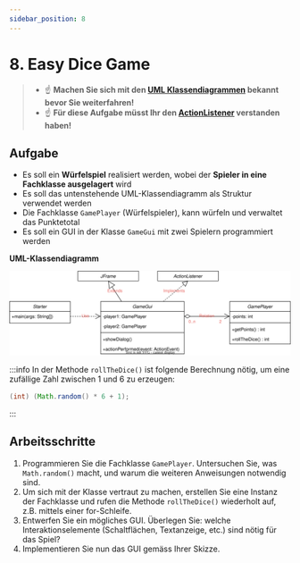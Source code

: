 ```yaml
---
sidebar_position: 8
---
```


# 8. Easy Dice Game

> - :point_up: **Machen Sie sich mit den
>   [UML Klassendiagrammen](../konzepte/uml.md) bekannt bevor Sie
>   weiterfahren!**
> - :point_up: **Für diese Aufgabe müsst Ihr den
>   [ActionListener](../konzepte/actionlistener) verstanden haben!**

## Aufgabe

- Es soll ein **Würfelspiel** realisiert werden, wobei der **Spieler in eine
  Fachklasse ausgelagert** wird
- Es soll das untenstehende UML-Klassendiagramm als Struktur verwendet werden
- Die Fachklasse `GamePlayer` (Würfelspieler), kann würfeln und verwaltet das
  Punktetotal
- Es soll ein GUI in der Klasse `GameGui` mit zwei Spielern programmiert werden

**UML-Klassendiagramm**

![](../img/dice-game-uml.drawio.svg)

:::info In der Methode `rollTheDice()` ist folgende Berechnung nötig, um eine
zufällige Zahl zwischen 1 und 6 zu erzeugen:

```java title="Zufallszahl zwischen 1 und 6"
(int) (Math.random() * 6 + 1);
```

:::

## Arbeitsschritte

1. Programmieren Sie die Fachklasse `GamePlayer`. Untersuchen Sie, was
   `Math.random()` macht, und warum die weiteren Anweisungen notwendig sind.
1. Um sich mit der Klasse vertraut zu machen, erstellen Sie eine Instanz der
   Fachklasse und rufen die Methode `rollTheDice()` wiederholt auf, z.B. mittels
   einer for-Schleife.
1. Entwerfen Sie ein mögliches GUI. Überlegen Sie: welche Interaktionselemente
   (Schaltflächen, Textanzeige, etc.) sind nötig für das Spiel?
1. Implementieren Sie nun das GUI gemäss Ihrer Skizze.
